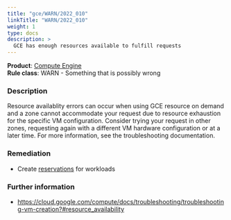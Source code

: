 ```yaml
---
title: "gce/WARN/2022_010"
linkTitle: "WARN/2022_010"
weight: 1
type: docs
description: >
  GCE has enough resources available to fulfill requests
---
```


**Product**: [Compute Engine](https://cloud.google.com/compute)\
**Rule class**: WARN - Something that is possibly wrong

### Description

Resource availablity errors can occur when using GCE resource on demand and a
zone cannot accommodate your request due to resource exhaustion for the
specific VM configuration. Consider trying your request in other zones,
requesting again with a different VM hardware configuration or at a later
time. For more information, see the troubleshooting documentation.

### Remediation

- Create [reservations](https://cloud.google.com/compute/docs/instances/reservations-overview) for  workloads

### Further information
- https://cloud.google.com/compute/docs/troubleshooting/troubleshooting-vm-creation?#resource_availability
